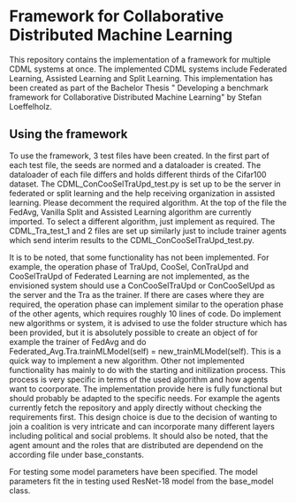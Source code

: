 # Framework for Collaborative Distributed Machine Learning

This repository contains the implementation of a framework for multiple CDML systems at once. The implemented CDML systems include Federated Learning, Assisted Learning and Split Learning. This implementation has been created as part of the Bachelor Thesis " Developing a benchmark framework for Collaborative Distributed Machine Learning" by Stefan Loeffelholz. 

## Using the framework

To use the framework, 3 test files have been created. In the first part of each test file, the seeds are normed and a dataloader is created. The dataloader of each file differs and holds different thirds of the Cifar100 dataset. The CDML_ConCooSelTraUpd_test.py is set up to be the server in federated or split learning and the help receiving organization in assisted learning. Please decomment the required algorithm. At the top of the file the FedAvg, Vanilla Split and Assisted Learning algorithm are currently imported. To select a different algorithm, just implement as required. The CDML_Tra_test_1 and 2 files are set up similarly just to include trainer agents which send interim results to the CDML_ConCooSelTraUpd_test.py. 

It is to be noted, that some functionality has not been implemented. For example, the operation phase of TraUpd, CooSel, ConTraUpd and CooSelTraUpd of Federated Learning are not implemented, as the envisioned system should use a ConCooSelTraUpd or ConCooSelUpd as the server and the Tra as the trainer. If there are cases where they are required, the operation phase can implement similar to the operation phase of the other agents, which requires roughly 10 lines of code. Do implement new algorithms or system, it is advised to use the folder structure which has been provided, but it is absolutely possible to create an object of for example the trainer of FedAvg and do Federated_Avg.Tra.trainMLModel(self) = new_trainMLModel(self). This is a quick way to implement a new algorithm. Other not implemented functionality has mainly to do with the starting and initilization process. This process is very specific in terms of the used algorithm and how agents want to coorporate. The implementation provide here is fully functional but should probably be adapted to the specific needs. For example the agents currently fetch the repository and apply directly without checking the requirements first. This design choice is due to the decision of wanting to join a coalition is very intricate and can incorporate many different layers including political and social problems. It should also be noted, that the agent amount and the roles that are distributed are dependend on the according file under base_constants.

For testing some model parameters have been specified. The model parameters fit the in testing used ResNet-18 model from the base_model class.
